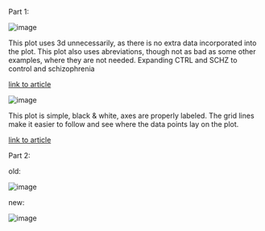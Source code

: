 Part 1:

![image](https://github.com/RGilmartin/FDSFE_RGilmartin/assets/18237027/f55a1b01-0381-4f43-8035-4440957f6374)

This plot uses 3d unnecessarily, as there is no extra data incorporated into the plot. This plot also uses abreviations, though not as bad as some other examples, where they are not needed. Expanding CTRL and SCHZ to control and schizophrenia

[link to article](https://doi.org/10.1371/journal.pone.0292450)


![image](https://github.com/RGilmartin/FDSFE_RGilmartin/assets/18237027/0012d92a-18a3-4f47-abc8-643f23ab373c)

This plot is simple, black & white, axes are properly labeled. The grid lines make it easier to follow and see where the data points lay on the plot.

[link to article](https://doi.org/10.1371/journal.pone.0293191)

Part 2:

old:

![image](https://github.com/RGilmartin/FDSFE_RGilmartin/assets/18237027/c998f37c-c663-49e3-acd2-d7ee55f35af7)

new:

![image](https://github.com/RGilmartin/FDSFE_RGilmartin/assets/18237027/be863cf9-8219-46f6-889c-683488387505)


